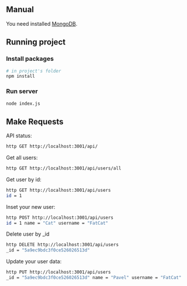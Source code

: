 ## Manual

You need installed [MongoDB](https://www.mongodb.com).

## Running project

### Install packages

```sh
# in project's folder
npm install
```

### Run server

```sh
node index.js
```

## Make Requests

API status:

```sh
http GET http://localhost:3001/api/
```

Get all users:

```sh
http GET http://localhost:3001/api/users/all
```

Get user by id:

```sh
http GET http://localhost:3001/api/users
id = 1
```

Inset your new user:

```sh
http POST http://localhost:3001/api/users  
id = 1 name = "Cat" username = "FatCat"
```

Delete user by _id

```sh
http DELETE http://localhost:3001/api/users  
_id = "5a9ec9bdc3f0ce526026513d"
```

Update your user data:

```sh
http PUT http://localhost:3001/api/users  
_id = "5a9ec9bdc3f0ce526026513d" name = "Pavel" username = "FatCat"
```
